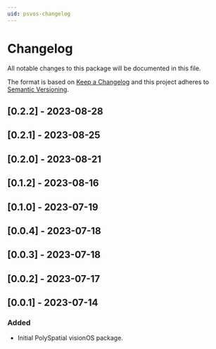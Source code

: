 ```yaml
---
uid: psvos-changelog
---
```

# Changelog
All notable changes to this package will be documented in this file.

The format is based on [Keep a Changelog](http://keepachangelog.com/en/1.0.0/)
and this project adheres to [Semantic Versioning](http://semver.org/spec/v2.0.0.html).

## [0.2.2] - 2023-08-28

## [0.2.1] - 2023-08-25

## [0.2.0] - 2023-08-21

## [0.1.2] - 2023-08-16

## [0.1.0] - 2023-07-19

## [0.0.4] - 2023-07-18

## [0.0.3] - 2023-07-18

## [0.0.2] - 2023-07-17

## [0.0.1] - 2023-07-14

### Added
- Initial PolySpatial visionOS package.
